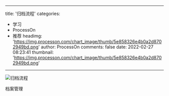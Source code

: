 
---
title: '归档流程'
categories: 
 - 学习
 - ProcessOn
 - 推荐
headimg: 'https://img.processon.com/chart_image/thumb/5e858326e4b0a2d8702949bd.png'
author: ProcessOn
comments: false
date: 2022-02-27 08:23:41
thumbnail: 'https://img.processon.com/chart_image/thumb/5e858326e4b0a2d8702949bd.png'
---

<div>   
<img class="thumb" alt="归档流程" src="https://img.processon.com/chart_image/thumb/5e858326e4b0a2d8702949bd.png" referrerpolicy="no-referrer">
<p>档案管理</p>  
</div>
            